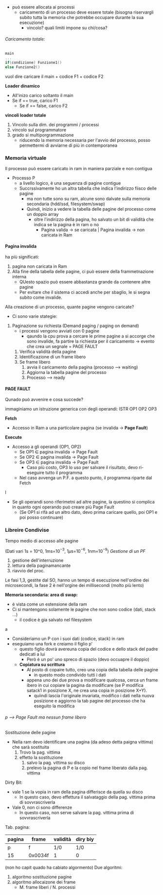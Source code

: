 - può essere allocata ai processi
	- caricamento di un processo deve essere totale (bisogna riservargli subito tutta la memoria che potrebbe occupare durante la sua esecuzione) 
		- vincolo? quali limiti impone su chi/cosa?


###### Caricamento totale:
```c
main
...
if(condizione) Funzione1()
else Funzione2()
````
vuol dire caricare il main + codice F1 + codice F2

**Loader dinamico**
- All'inizo carico soltanto il main
- Se if == true, carico F1
	- Se if == false, carico F2

**vincoli loader totale**
1. Vincolo sulla dim. dei programmi / processi
2. vincolo sul programmatore
3. grado si multiporgrammazione
	- riducendo la memoria necessaria per l'avvio del processo, posso permettermi di avviarne di più in contemporanea 

### Memoria virtuale
Il processo può essere caricato in ram in maniera parziale e non contigua

- Processo P
	- a livello logico, è una seguenza di pagine contigue
	- Succrssivamente ho un altra tabella che indica l'indirizzo fiisco delle pagine
		- ma non tutte sono su ram, alcune sono dalvate sulla memoria secondaria (hdd/ssd, filesystem/swap)
		- Quindi, inizio a vedere la tabella delle pagine del processo come un doppio array
			- oltre l'indirizzo della pagina, ho salvato un bit di validità che indica se la pagina è in ram o no
				- Pagina valida -> se caricata | Pagina invalida -> non caricata in Ram

#### Pagina invalida
ha più significati:

1. pagina non caricata in Ram
2. Alla fine della tabella delle pagine, ci può essere della frammetnazione interna
	- QUesto spazio può essere abbastanza grande da contenere altre pagine
	- Per evitare che il sistema ci accedi anche per sbaglio, le si segna subito come invalide.

Alla creazione di un processo, quante pagine vengono caricate?
- Ci sono varie stategie:

1. Paginazione su richiesta (Demand paging / paging on demand)
	- i processi vengono avviati con 0 pagine
		- qaundo la cpu prova a cercare le prime pagine a si accorge che sono invalide, fa partire la richiesta per il caricamento -> evento che crea un segnale = PAGE FAULT
	1. Verifica validità della pagine
	2. Identificazione di un frame libero 
	3. Se frame libero
		1.  avvia il caricamento della pagina (processo --> waiting)
		2.  Aggiorna la tabella pagine del processo
		3.  Processo --> ready

#### PAGE FAULT
Qunado può avvenire e cosa succede?

immaginiamo un istruzione generica con degli operandi: ISTR OP1 OP2 OP3

**Fetch**
- Accesso in Ram a una particolare pagina (se invalida -> **Page Fault**)

**Execute**
- Accesso a gli operandi (OP1, OP2)
	- Se OP1 $\in$ pagina invalida -> Page Fault
	- Se OP2 $\in$ pagina invalida -> Page Fault
	- Se OP3 $\in$ pagina invalida -> Page Fault
		-  Caso più costo, OP3 lo uso per salvare il risultato, devo ri-eseguire tutto il programma
	- Nel caso avvenga un P.F. a questo punto, il programma riparte dal Fetch

l
- Se gli operandi sono riferimetni ad altre pagine, la questino si complica in quanto ogni operando può creare più Page Fault 
	- (Se OP1 si rifà ad un altro dato, devo prima caricare quello, poi OP1 e poi posso continuare)

### Libreire Condivise
Tempo medio di accesso alle pagine

(Dati vari 1s = 10^0, 1ms=10$^{-3}$, 1$\mu$s=10$^{-6}$, 1nm=10$^{-9}$)
*Gestione di un PF*
1. gestione dell'interruzione
2. lettura della paginamancante
3. riavvio del proc.

Le fasi 1,3, gestite dal SO, hanno un tempo di esecuzione nell'ordine dei microsecondi, la fase 2 è nell'orgine dei millisecondi (molto più lento)

**Memoria secondaria: area di swap:** 
- è vista come un estensione della ram
- Ci si mantengono solamente le pagine che non sono codice (dati, stack ...)
	- il codice è gia salvato nel filesystem
	
a

- Consideriamo un P con i suoi dati (codice, stack) in ram
- eseguiamo una fork e creiamo il figlio p'
	- questo figlio dovrà avereuna copia del codice e dello stack del padre dedicati a lui
		- Però è un po' uno spreco di spazio (devo occuapre il doppio)
	- **Copiatura su scrittura**
		- Al posto di copaire tutto, creo una copia della tabella delle pagine
			- in questo modo condivido tutti i dati 
		- appena uno dei due prova a modificare qualcosa, cerca un frame ibero in cui copiare la pagina da modificare (se P modifica satack1 in posizione X, ne crea una copia in posizione X+Y).
			- quiindi lascia l'originale invariata, modifico i dati nella nuova posizione e aggiorno la tab pagine del processo che ha eseguito la modifica


###### p --> Page Fault ma nessun frame libero
Sostituzione delle pagine
- Nella ram devo identificare una pagina (da adeso detta paigna vittima) che sarà sostituita
	1. Trovo la pag. vittima
	2. effetto la sostituzione 
		1. salvo la pag. vittima su disco
		2. prelevo la pagina di P e la copio nel frame liberato dalla pag. vittima

Dirty Bit:
- vale 1 se la vopia in ram della pagina differisce da quella su disco
	- In questo caso, devo effettura il salvataggio della pag. vittima prima di sovvrascriverla
- Vale 0, non ci sono differenze
	- In questo caso, non serve salvare la pag. vittima prima di sovvrascriverla

Tab. pagina:

| pagina | frame   | validità | diry biy |
| ------ | ------- | -------- | -------- |
| p      | f       | 1/0      | 1/0      |
| 15     | 0x0034f | 1        | 0        |


 (non ho capit quado ha cabiato algormento)
Due algoritmi:
1. algoritmo sostituzione pagine
2. algoritmo allocaizone dei frame
	- M. frame liberi / N. processi